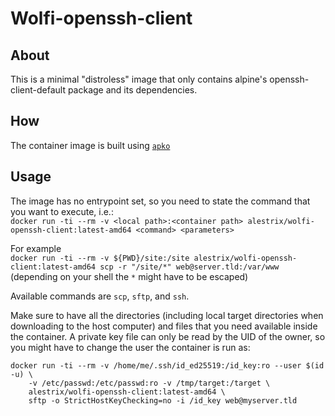 # Wolfi-openssh-client

## About

This is a minimal "distroless" image that only contains alpine's openssh-client-default package and its dependencies.

## How

The container image is built using [`apko`](https://edu.chainguard.dev/open-source/apko/getting-started-with-apko/)

## Usage

The image has no entrypoint set, so you need to state the command that you want to execute, i.e.:  
`docker run -ti --rm -v <local path>:<container path> alestrix/wolfi-openssh-client:latest-amd64 <command> <parameters>`

For example  
`docker run -ti --rm -v ${PWD}/site:/site alestrix/wolfi-openssh-client:latest-amd64 scp -r "/site/*" web@server.tld:/var/www`  
(depending on your shell the `*` might have to be escaped)

Available commands are `scp`, `sftp`, and `ssh`.

Make sure to have all the directories (including local target directories when downloading to the host computer) and files
that you need available inside the container. A private key file can only be read by the UID of the owner, so you might
have to change the user the container is run as:

```
docker run -ti --rm -v /home/me/.ssh/id_ed25519:/id_key:ro --user $(id -u) \
    -v /etc/passwd:/etc/passwd:ro -v /tmp/target:/target \
    alestrix/wolfi-openssh-client:latest-amd64 \
    sftp -o StrictHostKeyChecking=no -i /id_key web@myserver.tld
```

